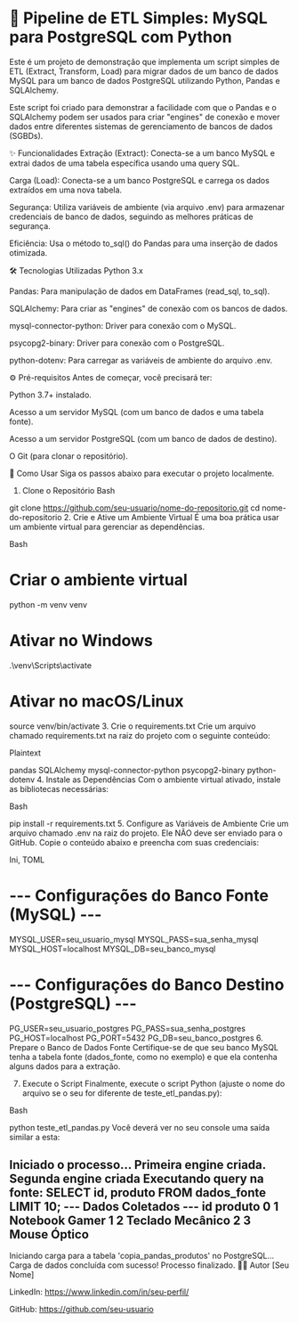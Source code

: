 # 🚀 Pipeline de ETL Simples: MySQL para PostgreSQL com Python
Este é um projeto de demonstração que implementa um script simples de ETL (Extract, Transform, Load) para migrar dados de um banco de dados MySQL para um banco de dados PostgreSQL utilizando Python, Pandas e SQLAlchemy.

Este script foi criado para demonstrar a facilidade com que o Pandas e o SQLAlchemy podem ser usados para criar "engines" de conexão e mover dados entre diferentes sistemas de gerenciamento de bancos de dados (SGBDs).

✨ Funcionalidades
Extração (Extract): Conecta-se a um banco MySQL e extrai dados de uma tabela específica usando uma query SQL.

Carga (Load): Conecta-se a um banco PostgreSQL e carrega os dados extraídos em uma nova tabela.

Segurança: Utiliza variáveis de ambiente (via arquivo .env) para armazenar credenciais de banco de dados, seguindo as melhores práticas de segurança.

Eficiência: Usa o método to_sql() do Pandas para uma inserção de dados otimizada.

🛠️ Tecnologias Utilizadas
Python 3.x

Pandas: Para manipulação de dados em DataFrames (read_sql, to_sql).

SQLAlchemy: Para criar as "engines" de conexão com os bancos de dados.

mysql-connector-python: Driver para conexão com o MySQL.

psycopg2-binary: Driver para conexão com o PostgreSQL.

python-dotenv: Para carregar as variáveis de ambiente do arquivo .env.

⚙️ Pré-requisitos
Antes de começar, você precisará ter:

Python 3.7+ instalado.

Acesso a um servidor MySQL (com um banco de dados e uma tabela fonte).

Acesso a um servidor PostgreSQL (com um banco de dados de destino).

O Git (para clonar o repositório).

🚀 Como Usar
Siga os passos abaixo para executar o projeto localmente.

1. Clone o Repositório
Bash

git clone https://github.com/seu-usuario/nome-do-repositorio.git
cd nome-do-repositorio
2. Crie e Ative um Ambiente Virtual
É uma boa prática usar um ambiente virtual para gerenciar as dependências.

Bash

# Criar o ambiente virtual
python -m venv venv

# Ativar no Windows
.\venv\Scripts\activate

# Ativar no macOS/Linux
source venv/bin/activate
3. Crie o requirements.txt
Crie um arquivo chamado requirements.txt na raiz do projeto com o seguinte conteúdo:

Plaintext

pandas
SQLAlchemy
mysql-connector-python
psycopg2-binary
python-dotenv
4. Instale as Dependências
Com o ambiente virtual ativado, instale as bibliotecas necessárias:

Bash

pip install -r requirements.txt
5. Configure as Variáveis de Ambiente
Crie um arquivo chamado .env na raiz do projeto. Ele NÃO deve ser enviado para o GitHub. Copie o conteúdo abaixo e preencha com suas credenciais:

Ini, TOML

# --- Configurações do Banco Fonte (MySQL) ---
MYSQL_USER=seu_usuario_mysql
MYSQL_PASS=sua_senha_mysql
MYSQL_HOST=localhost
MYSQL_DB=seu_banco_mysql

# --- Configurações do Banco Destino (PostgreSQL) ---
PG_USER=seu_usuario_postgres
PG_PASS=sua_senha_postgres
PG_HOST=localhost
PG_PORT=5432
PG_DB=seu_banco_postgres
6. Prepare o Banco de Dados Fonte
Certifique-se de que seu banco MySQL tenha a tabela fonte (dados_fonte, como no exemplo) e que ela contenha alguns dados para a extração.

7. Execute o Script
Finalmente, execute o script Python (ajuste o nome do arquivo se o seu for diferente de teste_etl_pandas.py):

Bash

python teste_etl_pandas.py
Você deverá ver no seu console uma saída similar a esta:

Iniciado o processo...
Primeira engine criada.
Segunda engine criada
Executando query na fonte: SELECT id, produto FROM dados_fonte LIMIT 10;
--- Dados Coletados ---
   id           produto
0   1   Notebook Gamer
1   2  Teclado Mecânico
2   3     Mouse Óptico
-----------------------
Iniciando carga para a tabela 'copia_pandas_produtos' no PostgreSQL...
Carga de dados concluída com sucesso!
Processo finalizado.
👨‍💻 Autor
[Seu Nome]

LinkedIn: https://www.linkedin.com/in/seu-perfil/

GitHub: https://github.com/seu-usuario
